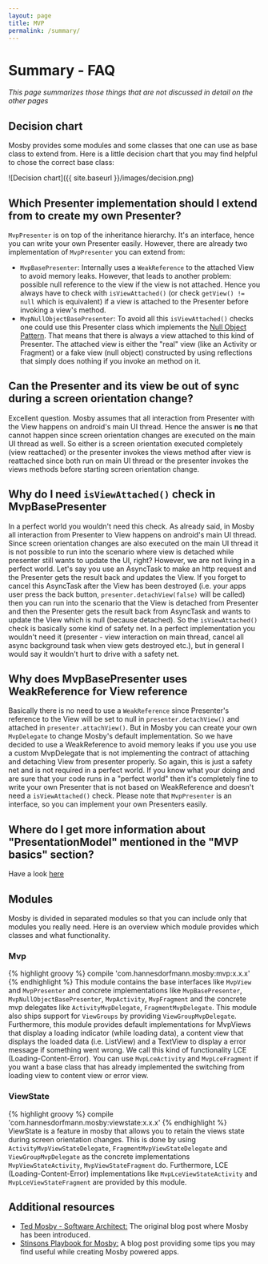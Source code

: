 ```yaml
---
layout: page
title: MVP
permalink: /summary/
---
```


# Summary - FAQ
_This page summarizes those things that are not discussed in detail on the other pages_

## Decision chart
Mosby provides some modules and some classes that one can use as base class to extend from. Here is a little decision chart that you may find helpful to chose the correct base class:

![Decision chart]({{ site.baseurl }}/images/decision.png)

## Which Presenter implementation should I extend from to create my own Presenter?
`MvpPresenter` is on top of the inheritance hierarchy. It's an interface, hence you can write your own Presenter easily. However, there are already two implementation of `MvpPresenter` you can extend from:
 - `MvpBasePresenter`: Internally uses a `WeakReference` to the attached View to avoid memory leaks. However, that leads to another problem: possible null reference to the view if the view is not attached. Hence you always have to check with `isViewAttached()` (or check `getView() != null` which is equivalent) if a view is attached to the Presenter before invoking a view's method.
 - `MvpNullObjectBasePresenter`: To avoid all this `isViewAttached()` checks one could use this Presenter class which implements the [Null Object Pattern](https://en.wikipedia.org/wiki/Null_Object_pattern). That means that there is always a view attached to this kind of Presenter. The attached view is either the "real" view (like an Activity or Fragment) or a fake view (null object) constructed by using reflections that simply does nothing if you invoke an method on it.

## Can the Presenter and its view be out of sync during a screen orientation change?
Excellent question. Mosby assumes that all interaction from Presenter with the View happens on android's main UI thread. Hence the answer is **no** that cannot happen since screen orientation changes are executed on the main UI thread as well. So either is a screen orientation executed completely (view reattached) or the presenter invokes the views method after view is reattached since both run on main UI thread or the presenter invokes the views methods before starting screen orientation change.

## Why do I need `isViewAttached()` check in MvpBasePresenter
In a perfect world you wouldn't need this check. As already said, in Mosby all interaction from Presenter to View happens on android's main UI thread. Since screen orientation changes are also executed on the main UI thread it is not possible to run into the scenario where view is detached while presenter still wants to update the UI, right? However, we are not living in a perfect world. Let's say you use an AsyncTask to make an http request and the Presenter gets the result back and updates the View. If you forget to cancel this AsyncTask after the View has been destroyed (i.e. your apps user press the back button, `presenter.detachView(false)` will be called) then you can run into the scenario that the View is detached from Presenter and then the Presenter gets the result back from AsyncTask and wants to update the View which is null (because detached). So the `isViewAttached()` check is basically some kind of safety net. In a perfect implementation you wouldn't need it (presenter - view interaction on main thread, cancel all async background task when view gets destroyed etc.), but in general I would say it wouldn't hurt to drive with a safety net.

## Why does MvpBasePresenter uses WeakReference for View reference
Basically there is no need to use a `WeakReference` since Presenter's reference to the View will be set to null in `presenter.detachView()` and attached in `presenter.attachView()`. But in Mosby you can create your own `MvpDelegate` to change Mosby's default implementation. So we have decided to use a WeakReference to avoid memory leaks if you use you use a custom MvpDelegate that is not implementing the contract of attaching and detaching View from presenter properly. So again, this is just a safety net and is not required in a perfect world. If you know what your doing and are sure that your code runs in a "perfect world" then it's completely fine to write your own Presenter that is not based on WeakReference and doesn't need a `isViewAttached()` check. Please note that `MvpPresenter` is an interface, so you can implement your own Presenters easily.

## Where do I get more information about "PresentationModel" mentioned in the "MVP basics" section?
Have a look [here](https://github.com/sockeqwe/mosby/issues/85)

## Modules
Mosby is divided in separated modules so that you can include only that modules you really need. Here is an overview which module provides which classes and what functionality.

### Mvp
{% highlight groovy %}
	compile 'com.hannesdorfmann.mosby:mvp:x.x.x'
{% endhighlight %}
This module contains the base interfaces like `MvpView` and `MvpPresenter` and concrete implementations like `MvpBasePresenter`, `MvpNullObjectBasePresenter`, `MvpActivity`, `MvpFragment` and the concrete mvp delegates like `ActivityMvpDelegate`, `FragmentMvpDelegate`. This module also ships support for `ViewGroups` by providing `ViewGroupMvpDelegate`. Furthermore, this module provides default implementations for MvpViews that display a loading indicator (while loading data), a content view that displays the loaded data (i.e. ListView) and a TextView to display a error message if something went wrong. We call this kind of functionality LCE (Loading-Content-Error). You can use `MvpLceActivity` and `MvpLceFragment` if you want a base class that has already implemented the switching from loading view to content view or error view.

### ViewState
{% highlight groovy %}
	compile 'com.hannesdorfmann.mosby:viewstate:x.x.x'
{% endhighlight %}
ViewState is a feature in mosby that allows you to retain the views state during screen orientation changes. This is done by using `ActivityMvpViewStateDelegate`, `FragmentMvpViewStateDelegate` and `ViewGroupMvpDelegate` as the concrete implementations `MvpViewStateActivity`, `MvpViewStateFragment` do. Furthermore, LCE (Loading-Content-Error) implementations like `MvpLceViewStateActivity` and `MvpLceViewStateFragment` are provided by this module.

## Additional resources
 - [Ted Mosby - Software Architect:](http://hannesdorfmann.com/android/mosby/) The original blog post where Mosby has been introduced.
 - [Stinsons Playbook for Mosby:](http://hannesdorfmann.com/android/mosby-playbook/) A blog post providing some tips you may find useful while creating Mosby powered apps.
